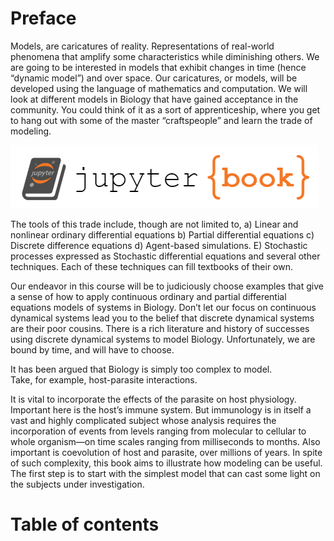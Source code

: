 # Preface

Models, are caricatures of reality. Representations of real-world phenomena that amplify some characteristics while diminishing others. We are going to be interested in models that exhibit changes in time (hence “dynamic model”) and over space.  Our caricatures, or models, will be developed using the language of mathematics and computation. We will look at different models in Biology that have gained acceptance in the community. You could think of it as a sort of apprenticeship, where you get to hang out with some of the master “craftspeople” and learn the trade of modeling.  

![Image Description](logo.png)

The tools of this trade include, though are not limited to, a) Linear and nonlinear ordinary differential equations b) Partial differential equations c) Discrete difference equations d) Agent-based simulations. E) Stochastic processes expressed as Stochastic differential equations and several other techniques. Each of these techniques can fill textbooks of their own.  

Our endeavor in this course will be to judiciously choose examples that give a sense of how to apply continuous ordinary and partial differential equations models of systems in Biology. Don’t let our focus on continuous dynamical systems lead you to the belief that discrete dynamical systems are their poor cousins. There is a rich literature and history of successes using discrete dynamical systems to model Biology. Unfortunately, we are bound by time, and will have to choose.  

It has been argued that Biology is simply too complex to model.  
Take, for example, host-parasite interactions.  

It is vital to incorporate the effects of the parasite on host physiology. Important here is the host’s immune system. But immunology is in itself a vast and highly complicated subject whose analysis requires the incorporation of events from levels ranging from molecular to cellular to whole organism—on time scales ranging from milliseconds to months. Also important is coevolution of host and parasite, over millions of years. In spite of such complexity, this book aims to illustrate how modeling can be useful. The first step is to start with the simplest model that can cast some light on the subjects under investigation.  


# Table of contents
```{tableofcontents}
```